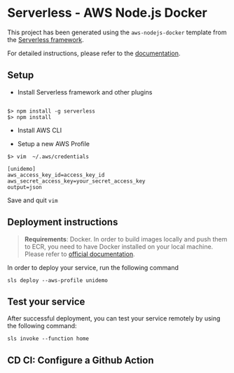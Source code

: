 # Serverless - AWS Node.js Docker

This project has been generated using the `aws-nodejs-docker` template from the [Serverless framework](https://www.serverless.com/).

For detailed instructions, please refer to the [documentation](https://www.serverless.com/framework/docs/providers/aws/).

## Setup
- Install Serverless framework and other plugins
```shell

$> npm install -g serverless
$> npm install
```
- Install AWS CLI

- Setup a new AWS Profile
```shell
$> vim  ~/.aws/credentials

[unidemo]
aws_access_key_id=access_key_id
aws_secret_access_key=your_secret_access_key
output=json

```
Save and quit `vim`


## Deployment instructions

> **Requirements**: Docker. In order to build images locally and push them to ECR, you need to have Docker installed on your local machine. Please refer to [official documentation](https://docs.docker.com/get-docker/).

In order to deploy your service, run the following command

```shell
sls deploy --aws-profile unidemo
```

## Test your service

After successful deployment, you can test your service remotely by using the following command:

```shell
sls invoke --function home
```

## CD CI: Configure a Github Action


